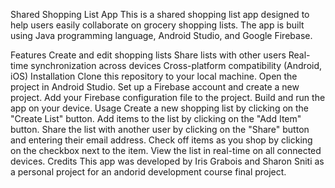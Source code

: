 Shared Shopping List App
This is a shared shopping list app designed to help users easily collaborate on grocery shopping lists. The app is built using Java programming language, Android Studio, and Google Firebase.

Features
Create and edit shopping lists
Share lists with other users
Real-time synchronization across devices
Cross-platform compatibility (Android, iOS)
Installation
Clone this repository to your local machine.
Open the project in Android Studio.
Set up a Firebase account and create a new project.
Add your Firebase configuration file to the project.
Build and run the app on your device.
Usage
Create a new shopping list by clicking on the "Create List" button.
Add items to the list by clicking on the "Add Item" button.
Share the list with another user by clicking on the "Share" button and entering their email address.
Check off items as you shop by clicking on the checkbox next to the item.
View the list in real-time on all connected devices.
Credits
This app was developed by Iris Grabois and Sharon Sniti as a personal project for an andorid development course final project.
